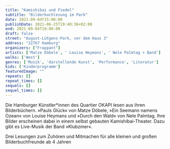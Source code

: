 ```yaml
---
title: "Kamishibai und Fiedel"
subtitle: "Bilderbuchlesung im Park"
date: 2021-09-04T15:00:00
publishDate: 2021-06-25T19:40:36+02:00
end: 2021-09-04T18:00:00
draft: false
street: "August-Lütgens-Park, vor dem Haus 3"
address: "22767 Hamburg"
organizers: ["Frappant"]
artists: ['Matze Döbele', ' Louise Heymans', ' Nele Palmtag + Band']
walks: ['West']
genres: ['Musik', 'darstellende Kunst', 'Performance', 'Literatur']
kids: ['Kinderprogramm']
featuredImage: ""
repeats: []
repeat_times: []
sequels: []
sequel_times: []
---
```


Die Hamburger Künstler\*innen des Quartier OKAPI lesen aus ihren Bilderbüchern. »Pauls Glück« von Matze Döbele, »Ein Seemann namens Ozean« von Louise Heymans und »Durch den Wald« von Nele Palmtag. Ihre Bilder erscheinen dabei in einem selbst gebauten Kamishibai-Theater. Dazu gibt es Live-Musik der Band »Klubzmer«.

Drei Lesungen zum Zuhören und Mitmachen für alle kleinen und großen Bilderbuchfreunde ab 4 Jahren